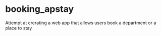 # booking_apstay
Attempt at crerating a web app that allows users book a department or a place to stay